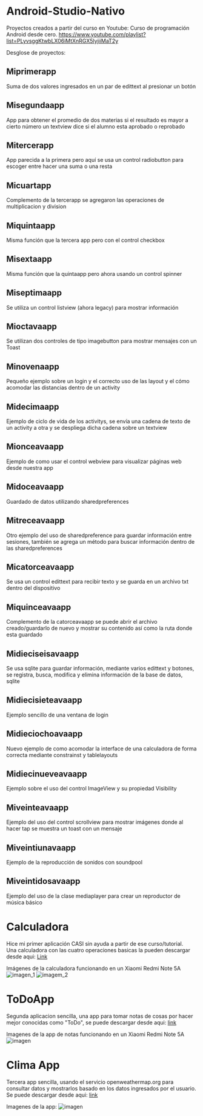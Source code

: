# Android-Studio-Nativo
Proyectos creados a partir del curso en Youtube: Curso de programación Android desde cero. https://www.youtube.com/playlist?list=PLyvsggKtwbLX06iMtXnRGX5lyjiiMaT2y

Desglose de proyectos:  
## Miprimerapp  
Suma de dos valores ingresados en un par de edittext al presionar un botón  

## Misegundaapp  
App para obtener el promedio de dos materias si el resultado es mayor a cierto número un textview dice si el alumno esta aprobado o reprobado  

## Mitercerapp  
App parecida a la primera pero aquí se usa un control radiobutton para escoger entre hacer una suma o una resta  

## Micuartapp  
Complemento de la tercerapp se agregaron las operaciones de multiplicacion y division  

## Miquintaapp  
Misma función que la tercera app pero con el control checkbox

## Misextaapp  
Misma función que la quintaapp pero ahora usando un control spinner

## Miseptimaapp  
Se utiliza un control listview (ahora legacy) para mostrar información

## Mioctavaapp  
Se utilizan dos controles de tipo imagebutton para mostrar mensajes con un Toast  

## Minovenaapp  
Pequeño ejemplo sobre un login y el correcto uso de las layout y el cómo acomodar las distancias dentro de un activity

## Midecimaapp  
Ejemplo de ciclo de vida de los activitys, se envía una cadena de texto de un activity a otra y se despliega dicha cadena sobre un textview  

## Mionceavaapp  
Ejemplo de como usar el control webview para visualizar páginas web desde nuestra app  

## Midoceavaapp  
Guardado de datos utilizando sharedpreferences  

## Mitreceavaapp  
Otro ejemplo del uso de sharedpreference para guardar información entre sesiones,  también se agrega un método para buscar información dentro de las sharedpreferences  

## Micatorceavaapp  
Se usa un control edittext para recibir texto y se guarda en un archivo txt dentro del dispositivo  

## Miquinceavaapp  
Complemento de la catorceavaapp se puede abrir el archivo creado/guardarlo de nuevo y mostrar su contenido así como la ruta donde esta guardado  

## Midieciseisavaapp  
Se usa sqlite para guardar información, mediante  varios edittext y botones, se registra, busca, modifica y elimina información de la base de datos, sqlite  

## Midiecisieteavaapp  
Ejemplo sencillo de una ventana de login

## Midieciochoavaapp  
Nuevo ejemplo de como acomodar la interface de una calculadora de forma correcta mediante constrainst y tablelayouts

## Midiecinueveavaapp  
Ejemplo sobre el uso del control ImageView y su propiedad Visibility  

## Miveinteavaapp  
Ejemplo del uso del control scrollview para mostrar imágenes donde al hacer tap se muestra un toast con un mensaje  

## Miveintiunavaapp  
Ejemplo de la reproducción de sonidos con soundpool

## Miveintidosavaapp  
Ejemplo del uso de la clase mediaplayer para crear un reproductor de música básico

# Calculadora
Hice mi primer aplicación CASI sin ayuda a partir de ese curso/tutorial.  
Una calculadora con las cuatro operaciones basicas la pueden descargar desde aqui: [Link](https://github.com/FelixJMaxwell/Android-Studio-Nativo/raw/master/Calculadora/calculadora.apk)

Imágenes de la calculadora funcionando en un Xiaomi Redmi Note 5A  
![imagen_1](https://raw.githubusercontent.com/FelixJMaxwell/Android-Studio-Nativo/master/Calculadora/Screenshot_1.png)
![imagem_2](https://raw.githubusercontent.com/FelixJMaxwell/Android-Studio-Nativo/master/Calculadora/Screenshot_2.png)

# ToDoApp
Segunda aplicacion sencilla, una app para tomar notas de cosas por hacer mejor conocidas como "ToDo", se puede descargar desde aqui: [link](https://github.com/FelixJMaxwell/Android-Studio-Nativo/blob/master/ToDoApp/ToDoApp.apk)

Imagenes de la app de notas funcionando en un Xiaomi Redmi Note 5A
![imagen](https://github.com/FelixJMaxwell/Android-Studio-Nativo/blob/master/ToDoApp/ToDoApp.jpg)

# Clima App
Tercera app sencilla, usando el servicio openweathermap.org para consultar datos y mostrarlos basado en los datos ingresados por el usuario.
Se puede descargar desde aqui: [link](https://github.com/FelixJMaxwell/Android-Studio-Nativo/blob/master/WeatherApp/climateapp.apk)

Imagenes de la app:
![imagen](https://github.com/FelixJMaxwell/Android-Studio-Nativo/blob/master/WeatherApp/climapp.jpg)
